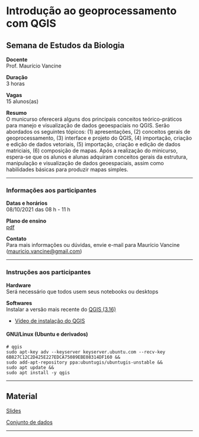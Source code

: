 # Introdução ao geoprocessamento com QGIS

## Semana de Estudos da Biologia

**Docente**  
Prof. Maurício Vancine

**Duração**  
3 horas

**Vagas**  
15 alunos(as)

**Resumo**  
O municurso oferecerá alguns dos principais conceitos teórico-práticos para manejo e visualização de dados geoespaciais no QGIS. Serão abordados os seguintes tópicos: (1) apresentações, (2) conceitos gerais de geoprocessamento, (3) interface e projeto do QGIS, (4) importação, criação e edição de dados vetoriais, (5) importação, criação e edição de dados matriciais, (6) composição de mapas. Após a realização do minicurso, espera-se que os alunos e alunas adquiram conceitos gerais da estrutura, manipulação e visualização de dados geoespaciais, assim como habilidades básicas para produzir mapas simples.

---

### Informações aos participantes

**Datas e horários**  
08/10/2021 das 08 h - 11 h

**Plano de ensino**  
[pdf](https://raw.githubusercontent.com/mauriciovancine/short-course-qgis/master/00_plano_ensino/plano_ensino_workshop_qgis.pdf)

**Contato**  
Para mais informações ou dúvidas, envie e-mail para Maurício Vancine (mauricio.vancine@gmail.com)

---

### Instruções aos participantes

**Hardware**  
Será necessário que todos usem seus notebooks ou desktops

**Softwares**  
Instalar a versão mais recente do [QGIS (3.16)](https://www.qgis.org/pt_BR/site/)
- [Vídeo de instalação do QGIS](https://youtu.be/--CLlUXfFIM)

#### GNU/Linux (Ubuntu e derivados)

```
# qgis
sudo apt-key adv --keyserver keyserver.ubuntu.com --recv-key 6B827C12C2D425E227EDCA75089EBE08314DF160 &&
sudo add-apt-repository ppa:ubuntugis/ubuntugis-unstable &&
sudo apt update &&
sudo apt install -y qgis
```

---

## Material

[Slides](https://mauriciovancine.github.io/workshop-qgis/01_slides/slide_workshop_qgis.html)  

[Conjunto de dados](https://github.com/mauriciovancine/workshop-qgis/blob/master/02_conjunto_dados.zip)

---
